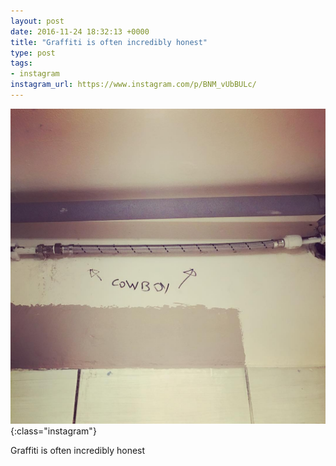 ```yaml
---
layout: post
date: 2016-11-24 18:32:13 +0000
title: "Graffiti is often incredibly honest"
type: post
tags:
- instagram
instagram_url: https://www.instagram.com/p/BNM_vUbBULc/
---
```


![Instagram - BNM_vUbBULc](/assets/BNM_vUbBULc.jpg){:class="instagram"}

Graffiti is often incredibly honest
